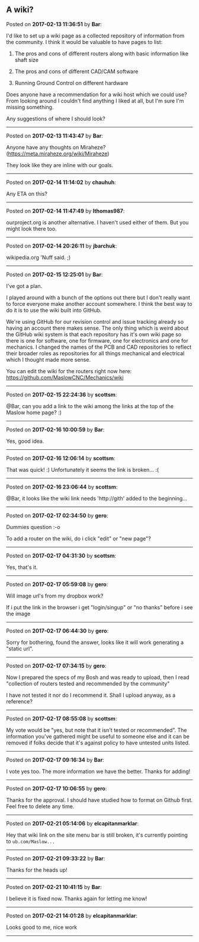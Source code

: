 ## A wiki?
Posted on **2017-02-13 11:36:51** by **Bar**:

I'd like to set up a wiki page as a collected repository of information from the community. I think it would be valuable to have pages to list:



1) The pros and cons of different routers along with basic information like shaft size

2) The pros and cons of different CAD/CAM software

3) Running Ground Control on different hardware



Does anyone have a recommendation for a wiki host which we could use? From looking around I couldn't find anything I liked at all, but I'm sure I'm missing something.



Any suggestions of where I should look?

---

Posted on **2017-02-13 11:43:47** by **Bar**:

Anyone have any thoughts on Miraheze? (https://meta.miraheze.org/wiki/Miraheze)



They look like they are inline with our goals.

---

Posted on **2017-02-14 11:14:02** by **chauhuh**:

Any ETA on this?

---

Posted on **2017-02-14 11:47:49** by **lthomas987**:

ourproject.org is another alternative. I haven't used either of them.  But you might look there too.

---

Posted on **2017-02-14 20:26:11** by **jbarchuk**:

wikipedia.org 'Nuff said. ;)

---

Posted on **2017-02-15 12:25:01** by **Bar**:

I've got a plan. 



I played around with a bunch of the options out there but I don't really want to force everyone make another account somewhere. I think the best way to do it is to use the wiki built into GitHub. 



We're using GitHub for our revision control and issue tracking already so having an account there makes sense. The only thing which is weird about the GitHub wiki system is that each repository has it's own wiki page so there is one for software, one for firmware, one for electronics and one for mechanics. I changed the names of the PCB and CAD repositories to reflect their broader roles as repositories for all things mechanical and electrical which I thought made more sense. 



You can edit the wiki for the routers right now here: https://github.com/MaslowCNC/Mechanics/wiki

---

Posted on **2017-02-15 22:24:36** by **scottsm**:

@Bar, can you add a link to the wiki among the links at the top of the Maslow home page? :)

---

Posted on **2017-02-16 10:00:59** by **Bar**:

Yes, good idea.

---

Posted on **2017-02-16 12:06:14** by **scottsm**:

That was quick!  :) Unfortunately it seems the link is broken... :(

---

Posted on **2017-02-16 23:06:44** by **scottsm**:

@Bar, it looks  like the wiki link needs 'http://gith' added to the beginning...

---

Posted on **2017-02-17 02:34:50** by **gero**:

Dummies question :-o

To add a router on the wiki, do i click "edit" or "new page"?

---

Posted on **2017-02-17 04:31:30** by **scottsm**:

Yes, that's it.

---

Posted on **2017-02-17 05:59:08** by **gero**:

Will image url's from my dropbox work?

If i put the link in the browser i get "login/singup" or "no thanks" before i see the image

---

Posted on **2017-02-17 06:44:30** by **gero**:

Sorry for bothering, found the answer, looks like it will work generating a "static url".

---

Posted on **2017-02-17 07:34:15** by **gero**:

Now I prepared the specs of my Bosh and was ready to upload, then I read "collection of routers tested and recommended by the community"

 I have not tested it nor do I recommend it. Shall I upload anyway, as a reference?

---

Posted on **2017-02-17 08:55:08** by **scottsm**:

My vote would be "yes, but note that it isn't tested or recommended". The information you've gathered might be useful to someone else and it can be removed if folks decide that it's against policy to have untested units listed.

---

Posted on **2017-02-17 09:16:34** by **Bar**:

I vote yes too. The more information we have the better. Thanks for adding!

---

Posted on **2017-02-17 10:06:55** by **gero**:

Thanks for the approval. I should have studied how to format on Github first. Feel free to delete any time.

---

Posted on **2017-02-21 05:14:06** by **elcapitanmarklar**:

Hey that wiki link on the site menu bar is still broken, it's currently pointing to `ub.com/Maslow...`

---

Posted on **2017-02-21 09:33:22** by **Bar**:

Thanks for the heads up!

---

Posted on **2017-02-21 10:41:15** by **Bar**:

I believe it is fixed now. Thanks again for letting me know!

---

Posted on **2017-02-21 14:01:28** by **elcapitanmarklar**:

Looks good to me, nice work

---

